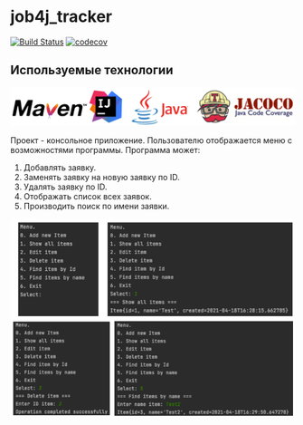 # job4j_tracker

[![Build Status](https://travis-ci.com/kamikhaylov/job4j_tracker.svg?branch=master)](https://travis-ci.com/kamikhaylov/job4j_tracker)
[![codecov](https://codecov.io/gh/kamikhaylov/job4j_tracker/branch/dependabot/maven/junit-junit-4.13.1/graph/badge.svg?token=74H4P8X7FP)](https://codecov.io/gh/kamikhaylov/job4j_tracker)


## Используемые технологии
![img.png](pictures/technologies.png)

Проект - консольное приложение. Пользователю отображается меню с возможностями программы.
Программа может:
1. Добавлять заявку.
2. Заменять заявку на новую заявку по ID.
3. Удалять заявку по ID.
4. Отображать список всех заявок.
5. Производить поиск по имени заявки.

![img_1.png](pictures/menu.png)